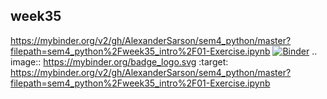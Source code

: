 ## week35
https://mybinder.org/v2/gh/AlexanderSarson/sem4_python/master?filepath=sem4_python%2Fweek35_intro%2F01-Exercise.ipynb
[![Binder](https://mybinder.org/badge_logo.svg)](https://mybinder.org/v2/gh/AlexanderSarson/sem4_python/master?filepath=sem4_python%2Fweek35_intro%2F01-Exercise.ipynb)
.. image:: https://mybinder.org/badge_logo.svg
 :target: https://mybinder.org/v2/gh/AlexanderSarson/sem4_python/master?filepath=sem4_python%2Fweek35_intro%2F01-Exercise.ipynb
